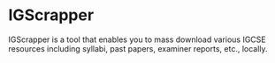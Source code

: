 # IGScrapper
IGScrapper is a tool that enables you to mass download various IGCSE resources including syllabi, past papers, examiner reports, etc., locally.

